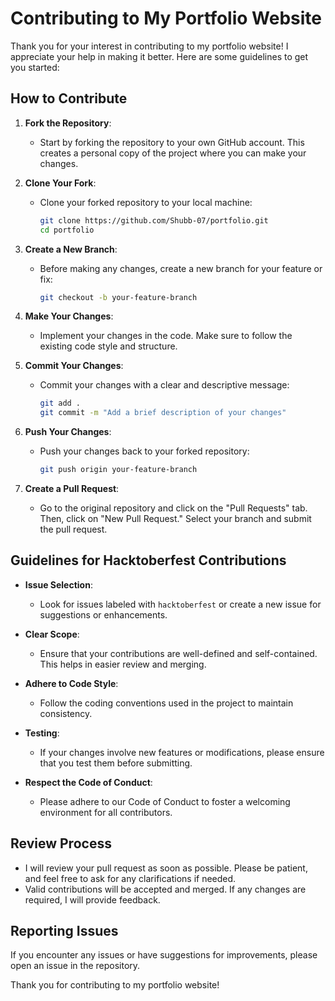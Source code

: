# Contributing to My Portfolio Website

Thank you for your interest in contributing to my portfolio website! I appreciate your help in making it better. Here are some guidelines to get you started:

## How to Contribute

1. **Fork the Repository**:
   - Start by forking the repository to your own GitHub account. This creates a personal copy of the project where you can make your changes.

2. **Clone Your Fork**:
   - Clone your forked repository to your local machine:
     ```bash
     git clone https://github.com/Shubb-07/portfolio.git
     cd portfolio
     ```

3. **Create a New Branch**:
   - Before making any changes, create a new branch for your feature or fix:
     ```bash
     git checkout -b your-feature-branch
     ```

4. **Make Your Changes**:
   - Implement your changes in the code. Make sure to follow the existing code style and structure.

5. **Commit Your Changes**:
   - Commit your changes with a clear and descriptive message:
     ```bash
     git add .
     git commit -m "Add a brief description of your changes"
     ```

6. **Push Your Changes**:
   - Push your changes back to your forked repository:
     ```bash
     git push origin your-feature-branch
     ```

7. **Create a Pull Request**:
   - Go to the original repository and click on the "Pull Requests" tab. Then, click on "New Pull Request." Select your branch and submit the pull request.

## Guidelines for Hacktoberfest Contributions

- **Issue Selection**:
  - Look for issues labeled with `hacktoberfest` or create a new issue for suggestions or enhancements.
  
- **Clear Scope**:
  - Ensure that your contributions are well-defined and self-contained. This helps in easier review and merging.

- **Adhere to Code Style**:
  - Follow the coding conventions used in the project to maintain consistency.

- **Testing**:
  - If your changes involve new features or modifications, please ensure that you test them before submitting.

- **Respect the Code of Conduct**:
  - Please adhere to our Code of Conduct to foster a welcoming environment for all contributors.

## Review Process

- I will review your pull request as soon as possible. Please be patient, and feel free to ask for any clarifications if needed.
- Valid contributions will be accepted and merged. If any changes are required, I will provide feedback.

## Reporting Issues

If you encounter any issues or have suggestions for improvements, please open an issue in the repository.

Thank you for contributing to my portfolio website!
